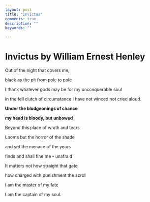 ```yaml
---
layout: post
title: "Invictus"
comments: true
description: ""
keywords: ""

---
```


# Invictus by William Ernest Henley

Out of the night that covers me,

black as the pit from pole to pole

I thank whatever gods may be for my unconquerable soul



in the fell clutch of circumstance I have not winced not cried aloud. 

**Under the bludgeonings of chance**

**my head is bloody, but unbowed**



Beyond this place of wrath and tears

Looms but the horror of the shade

and yet the menace of the years

finds and shall fine me - unafraid



It matters not how straight that gate

how charged with punishment the scroll

I am the master of my fate

I am the captain of my soul. 
